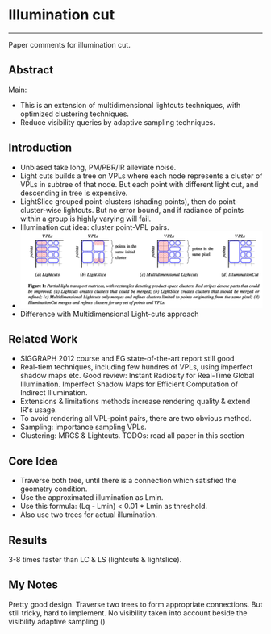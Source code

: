 # Illumination cut 

---

Paper comments for illumination cut.

## Abstract

Main:

- This is an extension of multidimensional lightcuts techniques, with optimized clustering techniques.
- Reduce visibility queries by adaptive sampling techniques.


## Introduction

- Unbiased take long, PM/PBR/IR alleviate noise.
- Light cuts builds a tree on VPLs where each node represents a cluster of VPLs in subtree of that node. But each point with different light cut, and descending in tree is expensive.
- LightSlice grouped point-clusters (shading points), then do point-cluster-wise lightcuts. But no error bound, and if radiance of points within a group is highly varying will fail.
- Illumination cut idea: cluster point-VPL pairs.
- ![Difference & Contribution in on image](img/000_IlluminanceCut1.png)
- Difference with Multidimensional Light-cuts approach

## Related Work
- SIGGRAPH 2012 course and EG state-of-the-art report still good 
- Real-tiem techniques, including few hundres of VPLs, using imperfect shadow maps etc. Good review: Instant Radiosity for Real-Time Global Illumination. Imperfect Shadow Maps for Efficient Computation of Indirect Illumination.
- Extensions & limitations methods increase rendering quality & extend IR's usage.
- To avoid rendering all VPL-point pairs, there are two obvious method.
- Sampling: importance sampling VPLs.
- Clustering: MRCS & Lightcuts. TODOs: read all paper in this section

## Core Idea

- Traverse both tree, until there is a connection which satisfied the geometry condition.
- Use the approximated illumination as Lmin.
- Use this formula: (Lq - Lmin) < 0.01 * Lmin as threshold.
- Also use two trees for actual illumination.

## Results

3-8 times faster than LC & LS (lightcuts & lightslice).

## My Notes

Pretty good design. Traverse two trees to form appropriate connections. But still tricky, hard to implement.
No visibility taken into account beside the visibility adaptive sampling ()


